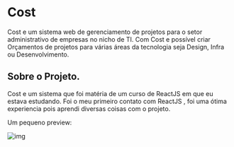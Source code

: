 # Cost

Cost e um sistema web de gerenciamento de projetos para o setor administrativo de empresas no nicho de TI.
Com Cost e possível criar Orçamentos de projetos para várias áreas da tecnologia seja Design, Infra ou Desenvolvimento. 

## Sobre o Projeto.
Cost e um sistema que foi matéria de um curso de ReactJS em que eu estava estudando. Foi o meu primeiro contato com ReactJS , foi uma ótima experiencia pois aprendi diversas coisas com o projeto. 

Um pequeno preview:

![img](https://user-images.githubusercontent.com/101137965/218151793-1bb83486-e7b9-4d54-b81b-c97be51bd5e4.png)
